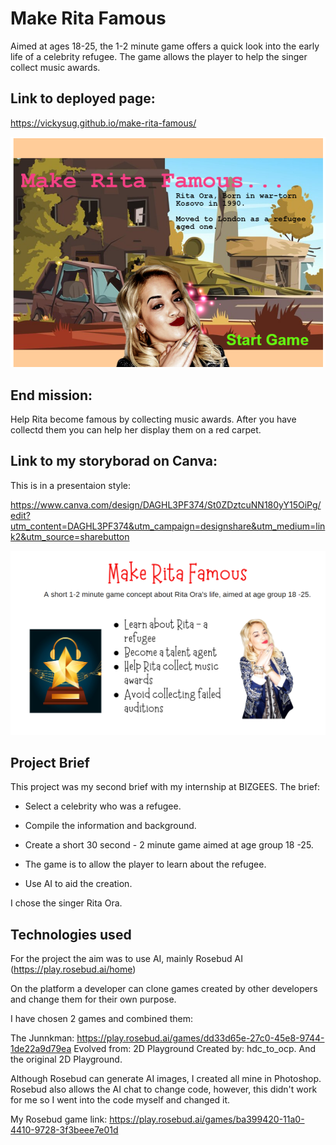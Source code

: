 # Make Rita Famous
Aimed at ages 18-25, the 1-2 minute game offers a quick look into the early life of a celebrity refugee. The game allows the player to help the singer collect music awards.

## Link to deployed page: 


https://vickysug.github.io/make-rita-famous/

![alt text](images/start.scrn.shot.png)

## End mission:
Help Rita become famous by collecting music awards. After you have collectd them you can help her display them on a red carpet.

## Link to my storyborad on Canva: 

This is in a presentaion style:

https://www.canva.com/design/DAGHL3PF374/St0ZDztcuNN180yY15OiPg/edit?utm_content=DAGHL3PF374&utm_campaign=designshare&utm_medium=link2&utm_source=sharebutton

![alt text](images/canva.png)

## Project Brief

This project was my second brief with my internship at BIZGEES. The brief:

* Select a celebrity who was a refugee.

* Compile the information and background.

* Create a short 30 second - 2 minute game aimed at age group 18 -25.

* The game is to allow the player to learn about the refugee.

* Use AI to aid the creation.

I chose the singer Rita Ora.

## Technologies used

For the project the aim was to use AI, mainly Rosebud AI (https://play.rosebud.ai/home)

On the platform a developer can clone games created by other developers and change them for their own purpose. 

I have chosen 2 games and combined them: 

The Junnkman: https://play.rosebud.ai/games/dd33d65e-27c0-45e8-9744-1de22a9d79ea Evolved from: 2D Playground 
Created by: hdc_to_ocp.  And the original 2D Playground.



Although Rosebud can generate AI images, I created all mine in Photoshop. 
Rosebud also allows the AI chat to change code, however, this didn't work for me so I went into the code myself and changed it. 

My Rosebud game link: https://play.rosebud.ai/games/ba399420-11a0-4410-9728-3f3beee7e01d

